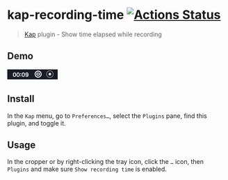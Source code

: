 # kap-recording-time [![Actions Status](https://github.com/karaggeorge/kap-recording-time/workflows/Node%20CI/badge.svg)](https://github.com/karaggeorge/kap-recording-time/actions)


> [Kap](https://github.com/wulkano/kap) plugin - Show time elapsed while recording

## Demo

<img src="demo.png">

## Install

In the `Kap` menu, go to `Preferences…`, select the `Plugins` pane, find this plugin, and toggle it.

## Usage

In the cropper or by right-clicking the tray icon, click the `…` icon, then `Plugins` and make sure `Show recording time` is enabled.
